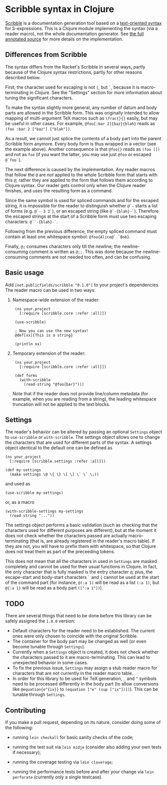 # Scribble syntax in Clojure

[Scribble](http://docs.racket-lang.org/scribble/) is a documentation generation tool based on a [text-oriented syntax](http://docs.racket-lang.org/scribble/reader.html) for S-expressions.
This is a Clojure module implementing the syntax (via a reader macro), not the whole documentation generator.
See [the full annotated source](http://clojure-scribble.publicfields.net) for more details on the implementation.


## Differences from Scribble

The syntax differs from the Racket's Scribble in several ways, partly because of the Clojure syntax restrictions, partly for other reasons described below.

First, the character used for escaping is not `|`, but `` ` ``, because it is macro-terminating in Clojure.
See the "Settings" section for more information about tuning the significant characters.

To make the syntax slightly more general, any number of datum and body parts are allowed in the Scribble form.
This was originally intended to allow mapping of multi-argument TeX macros such as `\frac{}{}` easily, but may be useful in other cases.
For example, `@foo[:bar 2]{baz}{blah}` reads as `(foo :bar 2 ["baz"] ["blah"])`.

As a result, we cannot just splice the contents of a body part into the parent Scribble form anymore.
Every body form is thus wrapped in a vector (see the example above).
Another consequence is that `@foo{}` reads as `(foo [])` and not as `foo` (if you want the latter, you may use just `@foo` or escaped `` @`foo` ``).

The next difference is caused by the implementation.
Any reader macros that follow the `@` are *not* applied to the whole Scribble form that starts with this `@`; rather they are applied to the form that follows them according to Clojure syntax.
Our reader gets control only when the Clojure reader finishes, and uses the resulting form as a command.

Since the same symbol is used for spliced commands and for the escaped string, it is impossible for the reader to distinguish whether `` @`- `` starts a list of forms (e.g. `` @`- 3 2` ``), or an escaped string (like `` @`-{blah}-` ``).
Therefore the escaped strings at the start of a Scribble form must use two escaping characters: ``` @``-{blah}-` ```.

Following from the previous difference, the empty spliced command must contain at least one whitespace symbol: ``@foo{Alice@` `Bob}``.

Finally, `@;` consumes characters only till the newline; the newline-consuming comment is written as `@;;`.
This was done because the newline-consuming comments are not needed too often, and can be confusing.


## Basic usage

Add ``[net.publicfields/scribble "0.1.0"]`` to your project's dependencies.
The reader macro can be used in two ways:

1. Namespace-wide extension of the reader:

        (ns your.project
          [:require [scribble.core :refer :all]])

        (use-scribble)

        ; Now you can use the new syntax!
        @def[xx]{This is a string}

        (println xx)

2. Temporary extension of the reader:

        (ns your.project
          [:require [scribble.core :refer :all]])

        (def forms
          (with-scribble
            (read-string "@foo{bar}")))

   Note that if the reader does not provide line/column metadata (for example, when you are reading from a string), the leading whitespace truncation will not be applied to the text blocks.


## Settings

The reader's behavior can be altered by passing an optional ``Settings`` object to ``use-scribble`` or ``with-scribble``.
The settings object allows one to change the characters that are used for different parts of the syntax.
A settings object identical to the default one can be defined as

    (ns your.project
      [:require [scribble.settings :refer :all]])

    (def my-settings
      (make-settings \@ \{ \} \[ \] \` \` \;))

and used as

    (use-scribble my-settings)

or, as a macro

    (with-scribble-settings my-settings
      (read-string "..."))

The settings object performs a basic validation (such as checking that the characters used for different purposes are different), but at the moment it does not check whether the characters passed are actually macro-terminating (that is, are already registered in the reader's macro table).
If they are not, you will have to prefix them with whitespace, so that Clojure does not treat them as part of the preceeding tokens.

This does not mean that all the characters in used in ``Settings`` are masked completely and cannot be used for their usual functions in Clojure.
In fact, the only character that is fully masked is the entry character `@`; plus, the escape-start and body-start characters `` ` `` and `{` cannot be used at the start of the command part (for instance, `@(:a 1)` will be read as a list `(:a 1)`, but `@{:a 1}` will be read as a body part `([":a 1"])`).


## TODO

There are several things that need to be done before this library can be safely assigned the ``1.0.0`` version:

- Default characters for the reader need to be established.
  The current ones were only chosen to coincide with the original Scribble.
- The container for the body part may be changed as well (or even become tunable through ``Settings``).
- Currently when a ``Settings`` object is created, it does not check whether the characters passed to it are macro-terminating.
  This can lead to unexpected behavior in some cases.
- To fix the previous issue, ``Settings`` may assign a stub reader macro for characters that are not currently in the reader macro table.
- In order for this library to be used for TeX generation, `_` and `^` symbols need to be processed differently in the body part (to allow conversions like ``@equation{e^{ix}}`` to ``(equation ["e" (sup ["ix"])])``).
  This can be tunable through ``Settings``.


## Contributing

If you make a pull request, depending on its nature, consider doing some of the following:

- running ``lein checkall`` for basic sanity checks of the code;

- running the test suit via ``lein midje`` (consider also adding your own tests if necessary);

- running the coverage testing via ``lein cloverage``;

- running the performance tests before and after your change via ``lein perforate`` (currently only a single testcase).

